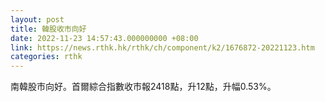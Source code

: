 ```yaml
---
layout: post
title: 韓股收市向好
date: 2022-11-23 14:57:43.000000000 +08:00
link: https://news.rthk.hk/rthk/ch/component/k2/1676872-20221123.htm
categories: rthk
---
```


南韓股市向好。首爾綜合指數收市報2418點，升12點，升幅0.53%。
